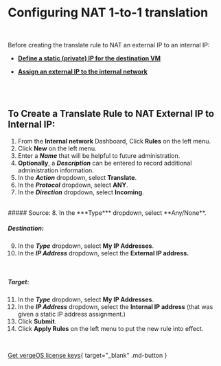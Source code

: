 

# Configuring NAT 1-to-1 translation

<br>

Before creating the translate rule to NAT an external IP to an internal IP:

-   [**Define a static (private) IP for the destination VM**](/public/ProductGuide/dhcpstaticlease)

-   [**Assign an external IP to the internal network**](/public/ProductGuide/assignexternalIP)


<br>
<br>

## To Create a Translate Rule to NAT External IP to Internal IP:

1.  From the **Internal network** Dashboard, Click **Rules** on the left menu.
2.  Click **New** on the left menu.
3.  Enter a ***Name*** that will be helpful to future administration.
4.  **Optionally**, a ***Description*** can be entered to record additional administration information.
5.  In the ***Action*** dropdown, select **Translate**.
6.  In the ***Protocol*** dropdown, select **ANY**.
7.  In the ***Direction*** dropdown, select **Incoming**.
<br>
##### Source:
8.  In the ***Type*** dropdown, select **Any/None**.
<br>

##### Destination:
9.  In the ***Type*** dropdown, select **My IP Addresses**.
10.  In the ***IP Address*** dropdown, select the **External IP address.**
<br>

##### Target:
11.  In the ***Type*** dropdown, select **My IP Addresses**.
12.  In the ***IP Address*** dropdown, select the **Internal IP address** (that was given a static IP address assignment.)
13.  Click **Submit**.
14.  Click **Apply Rules** on the left menu to put the new rule into effect.


<br>

[Get vergeOS license keys](https://www.verge.io/test-drive){ target="_blank" .md-button }